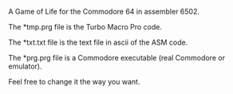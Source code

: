 A Game of Life for the Commodore 64 in assembler 6502.

The *tmp.prg file is the Turbo Macro Pro code.

The *txt.txt file is the text file in ascii of the ASM code.

The *prg.prg file is a Commodore executable (real Commodore or emulator).

Feel free to change it the way you want.
